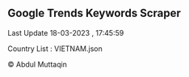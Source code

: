 

## Google Trends Keywords Scraper 
 
Last Update 18-03-2023 , 17:45:59

Country List :
VIETNAM.json



© Abdul Muttaqin 
